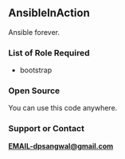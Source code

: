 ## AnsibleInAction
Ansible forever.

### List of Role Required
* bootstrap

### Open Source
You can use this code anywhere.

### Support or Contact
**EMAIL-dpsangwal@gmail.com**
